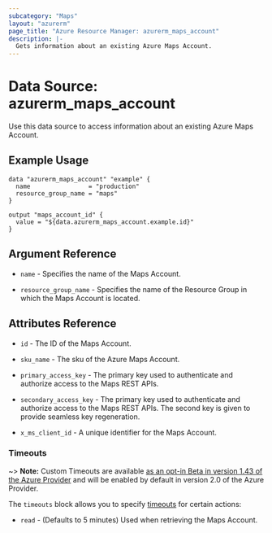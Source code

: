 ```yaml
---
subcategory: "Maps"
layout: "azurerm"
page_title: "Azure Resource Manager: azurerm_maps_account"
description: |-
  Gets information about an existing Azure Maps Account.
---
```


# Data Source: azurerm_maps_account

Use this data source to access information about an existing Azure Maps Account.

## Example Usage

```hcl
data "azurerm_maps_account" "example" {
  name                = "production"
  resource_group_name = "maps"
}

output "maps_account_id" {
  value = "${data.azurerm_maps_account.example.id}"
}
```

## Argument Reference

* `name` - Specifies the name of the Maps Account.

* `resource_group_name` - Specifies the name of the Resource Group in which the Maps Account is located.

## Attributes Reference

* `id` - The ID of the Maps Account.

* `sku_name` - The sku of the Azure Maps Account.

* `primary_access_key` - The primary key used to authenticate and authorize access to the Maps REST APIs.

* `secondary_access_key` - The primary key used to authenticate and authorize access to the Maps REST APIs. The second key is given to provide seamless key regeneration.

* `x_ms_client_id` - A unique identifier for the Maps Account.


### Timeouts

~> **Note:** Custom Timeouts are available [as an opt-in Beta in version 1.43 of the Azure Provider](/docs/providers/azurerm/guides/2.0-beta.html) and will be enabled by default in version 2.0 of the Azure Provider.

The `timeouts` block allows you to specify [timeouts](https://www.terraform.io/docs/configuration/resources.html#timeouts) for certain actions:

* `read` - (Defaults to 5 minutes) Used when retrieving the Maps Account.
